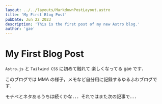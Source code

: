 ```yaml
---
layout: ../../layouts/MarkdownPostLayout.astro
title: 'My First Blog Post'
pubDate: Jun 22 2023
description: 'This is the first post of my new Astro blog.'
author: 'gae'
---
```


# My First Blog Post

`Astro.js` と `Tailwind CSS` に初めて触れて 楽しくなってる gae です．

このブログでは MMA の様子，メモなど自分用に記録するゆるふわブログです．

モチベとネタあるうちは続くかな．．．それではまた次の記事で．．．
